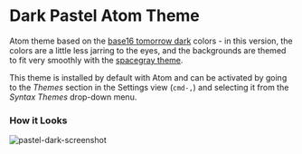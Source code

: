 # Dark Pastel Atom Theme

Atom theme based on the [base16 tomorrow dark](https://github.com/chriskempson/base16) colors - in this version, the colors are a little less jarring to the eyes, and the backgrounds are themed to fit very smoothly with the [spacegray theme](https://github.com/kkga/spacegray).

This theme is installed by default with Atom and can be activated by going to
the _Themes_ section in the Settings view (`cmd-,`) and selecting it from the
_Syntax Themes_ drop-down menu.

### How it Looks

![pastel-dark-screenshot](http://cl.ly/V8W9/Screen%20Shot%202014-04-22%20at%2012.35.48%20PM.png)
